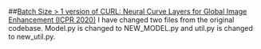 ##[Batch Size > 1 version of CURL: Neural Curve Layers for Global Image Enhancement (ICPR 2020)](https://github.com/sjmoran/CURL)
I have changed two files from the original codebase. Model.py is changed to NEW_MODEL.py and util.py is changed to new_util.py.
